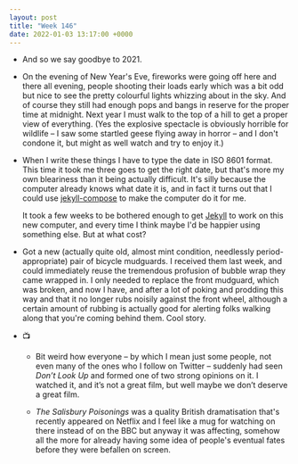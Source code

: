 ```yaml
---
layout: post
title: "Week 146"
date: 2022-01-03 13:17:00 +0000
---
```


- And so we say goodbye to 2021.

- On the evening of New Year's Eve, fireworks were going off here and there all evening, people shooting their loads early which was a bit odd but nice to see the pretty colourful lights whizzing about in the sky. And of course they still had enough pops and bangs in reserve for the proper time at midnight. Next year I must walk to the top of a hill to get a proper view of everything. (Yes the explosive spectacle is obviously horrible for wildlife – I saw some startled geese flying away in horror – and I don't condone it, but might as well watch and try to enjoy it.)

- When I write these things I have to type the date in ISO 8601 format. This time it took me three goes to get the right date, but that's more my own bleariness than it being actually difficult. It's silly because the computer already knows what date it is, and in fact it turns out that I could use [jekyll-compose](https://github.com/jekyll/jekyll-compose) to make the computer do it for me.

  It took a few weeks to be bothered enough to get [Jekyll](https://jekyllrb.com/) to work on this new computer, and every time I think maybe I'd be happier using something else. But at what cost?

- Got a new (actually quite old, almost mint condition, needlessly period-appropriate) pair of bicycle mudguards.
  I received them last week, and could immediately reuse the tremendous profusion of bubble wrap they came wrapped in. I only needed to replace the front mudguard, which was broken, and now I have, and after a lot of poking and prodding this way and that it no longer rubs noisily against the front wheel, although a certain amount of rubbing is actually good for alerting folks walking along that you're coming behind them. Cool story.

- 📺

  - Bit weird how everyone – by which I mean just some people, not even many of the ones who I follow on Twitter – suddenly had seen <cite>Don’t Look Up</cite> and formed one of two strong opinions on it. I watched it, and it’s not a great film, but well maybe we don’t deserve a great film.

  - <cite>The Salisbury Poisonings</cite> was a quality British dramatisation that's recently appeared on Netflix and I feel like a mug for watching on there instead of on the BBC but anyway it was affecting, somehow all the more for already having some idea of people's eventual fates before they were befallen on screen.
